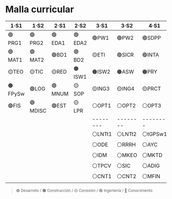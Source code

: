 # Malla curricular

<div align=center>

| 1·S1 | 1·S2 | 2·S1 | 2·S2 | 3·S1 | 3·S2 | 4·S1 | 4·S2 |
|-|-|-|-|-|-|-|-|
|🟢PRG1   |🟢PRG2   |🟢EDA1   |🟢EDA2   |🟢PW1    |🟢PW2    |🟢SDPP   |🟠TFG    |
|🟣MAT1   |🟣MAT2   |🟢BD1    |🟢BD2    |🟡ETI    |🟢SICR   |🟢INTA   |        |
|🟡TEO    |🟡TIC    |🟡RED    |🟠ISW1   |🟠ISW2   |🟠ASW    |🟠PRY    |🟠DSI    |
|🟠FPySw  |🟣LOG    |🟣MNUM   |🟡SOP    |🟡ING3   |🟡ING4   |🟡PRCT   |🟡EEE    |
|🟣FIS    |🟣MDISC  |🟣EST    |🟡LPR    |⚪️OPT1   |⚪️OPT2   |⚪️OPT3   |⚪️OPT4   |
|         |         |         |         |--------|--------|--------|--------|
|         |         |         |         |⚪️LNTt1  |⚪️LNTt2  |⚪️tGPSw1 |⚪️tGPSw2 |
|         |         |         |         |⚪️ODE    |⚪️RRRH   |⚪️AYC    |⚪️APL    |
|         |         |         |         |⚪️IDM    |⚪️MKEO   |⚪️MKTD   |⚪️CCI    |
|         |         |         |         |⚪️TPCV   |⚪️SIC    |⚪️ADIG   |⚪️CPM    |
|         |         |         |         |⚪️CNT1   |⚪️CNT2   |⚪️MFIN   |⚪️AEF    |

</div>

<sub>

> 🟢 Desarrollo / 🟠 Construcción / 🟡 Conexión / 🟣 Ingeniería / 🔵 Conocimiento

</sub>
